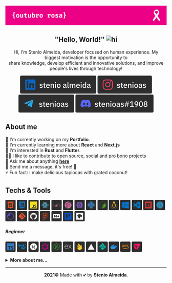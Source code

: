 <p align="center"><img src="https://raw.githubusercontent.com/stenioas/stenioas/main/etc/assets/social-cover-compact.png" alt="Cover" /></p>

<h2 align="center"><strong>"Hello, World!"</strong> <img src="https://user-images.githubusercontent.com/1303154/88677602-1635ba80-d120-11ea-84d8-d263ba5fc3c0.gif" width="24px" alt="hi"></h1>

<p align="center">Hi, I'm Stenio Almeida, developer focused on human experience. My biggest motivation is the opportunity to<br/>share knowledge, develop efficient and innovative solutions, and improve people's lives through technology!</p>

<div align="center">

<a href="https://www.linkedin.com/in/stenioas/"><img src="https://raw.githubusercontent.com/stenioas/stenioas/main/etc/assets/linkedinwithlabel.svg" alt="Linkedin username" /></a>
<a href="https://www.instagram.com/stenioas/"><img src="https://raw.githubusercontent.com/stenioas/stenioas/main/etc/assets/instagramwithlabel.svg" alt="Instagram username" /></a>
<a href="https://t.me/stenioas/"><img src="https://raw.githubusercontent.com/stenioas/stenioas/main/etc/assets/telegramwithlabel.svg" alt="Telegram username" /></a>
<img src="https://raw.githubusercontent.com/stenioas/stenioas/main/etc/assets/discordwithlabel.svg" alt="Discord username" />

</div>

<h2><strong>About me</strong></h2>

💼 I'm currently working on my **Portfolio**.<br>
🌱 I'm currently learning more about **React** and **Next.js**<br/>
🧐 I'm interested in **Rust** and **Flutter**.<br/>
🤝🏼 I like to contribute to open source, social and pro bono projects<br/>
💬 Ask me about anything [**here**](https://t.me/stenioas/)<br/>
💌 Send me a message, it's free! 🤗<br/>
⚡ Fun fact: I make delicious tapiocas with grated coconut!

<h2><strong>Techs & Tools</strong></h2>

<img src="https://raw.githubusercontent.com/stenioas/stenioas/main/etc/assets/html5.svg" title="HTML5" width="32" height="32" alt="Html5" /> <img src="https://raw.githubusercontent.com/stenioas/stenioas/main/etc/assets/css3.svg" title="CSS3" width="32" height="32" alt="CSS3" /> <img src="https://raw.githubusercontent.com/stenioas/stenioas/main/etc/assets/javascript.svg" title="JavaScript" width="32" height="32" alt="Javascript" /> <img src="https://raw.githubusercontent.com/stenioas/stenioas/main/etc/assets/react.svg" title="React" width="32" height="32" alt="React" /> <img src="https://raw.githubusercontent.com/stenioas/stenioas/main/etc/assets/styled-components.svg" title="Styled Components" width="32" height="32" alt="Styled Components" /> <img src="https://raw.githubusercontent.com/stenioas/stenioas/main/etc/assets/scss.svg" title="SCSS" width="32" height="32" alt="SCSS" /> <img src="https://raw.githubusercontent.com/stenioas/stenioas/main/etc/assets/bootstrap.svg" title="Bootstrap" width="32" height="32" alt="Bootstrap" /> <img src="https://raw.githubusercontent.com/stenioas/stenioas/main/etc/assets/python.svg" title="Python" width="32" height="32" alt="Python" /> <img src="https://raw.githubusercontent.com/stenioas/stenioas/main/etc/assets/bashscript.svg" title="Bash Script" width="32" height="32" alt="Bash Script" /> <img src="https://raw.githubusercontent.com/stenioas/stenioas/main/etc/assets/linux.svg" title="Linux" width="32" height="32" alt="Linux" /> <img src="https://raw.githubusercontent.com/stenioas/stenioas/main/etc/assets/windows.svg" title="Windows" width="32" height="32" alt="Windows" /> <img src="https://raw.githubusercontent.com/stenioas/stenioas/main/etc/assets/vscode.svg" title="Visual Studio Code" width="32" height="32" alt="Visual Studio Code" /> <img src="https://raw.githubusercontent.com/stenioas/stenioas/main/etc/assets/npm.svg" title="NPM" width="32" height="32" alt="NPM" /> <img src="https://raw.githubusercontent.com/stenioas/stenioas/main/etc/assets/yarn.svg" title="Yarn" width="32" height="32" alt="Yarn" /> <img src="https://raw.githubusercontent.com/stenioas/stenioas/main/etc/assets/insomnia.svg" title="Insomnia" width="32" height="32" alt="Insomnia" /> <img src="https://raw.githubusercontent.com/stenioas/stenioas/main/etc/assets/git.svg" title="Git" width="32" height="32" alt="Git" /> <img src="https://raw.githubusercontent.com/stenioas/stenioas/main/etc/assets/github.svg" title="Github" width="32" height="32" alt="Github" /> <img src="https://raw.githubusercontent.com/stenioas/stenioas/main/etc/assets/figma.svg" title="Figma" width="32" height="32" alt="Figma" /> <img src="https://raw.githubusercontent.com/stenioas/stenioas/main/etc/assets/markdown.svg" title="Markdown" width="32" height="32" alt="Markdown" /> <img src="https://raw.githubusercontent.com/stenioas/stenioas/main/etc/assets/trello.svg" title="Trello" width="32" height="32" alt="Trello" /> <img src="https://raw.githubusercontent.com/stenioas/stenioas/main/etc/assets/mdnwebdocs.svg" title="MDN Web Docs" width="32" height="32" alt="MDN Web Docs" />

<h5><strong>Beginner</strong></h5>

<img src="https://raw.githubusercontent.com/stenioas/stenioas/main/etc/assets/typescript.svg" title="TypeScript" width="32" height="32" alt="Typescript" /> <img src="https://raw.githubusercontent.com/stenioas/stenioas/main/etc/assets/material-ui.svg" title="Material UI" width="32" height="32" alt="Material UI" /> <img src="https://raw.githubusercontent.com/stenioas/stenioas/main/etc/assets/next.svg" title="Next" width="32" height="32" alt="Next" /> <img src="https://raw.githubusercontent.com/stenioas/stenioas/main/etc/assets/graphql.svg" title="GraphQL" width="32" height="32" alt="GraphQL" /> <img src="https://raw.githubusercontent.com/stenioas/stenioas/main/etc/assets/node.svg" title="Node" width="32" height="32" alt="Node" /> <img src="https://raw.githubusercontent.com/stenioas/stenioas/main/etc/assets/express.svg" title="Express" width="32" height="32" alt="Express" /> <img src="https://raw.githubusercontent.com/stenioas/stenioas/main/etc/assets/firebase.svg" title="Firebase" width="32" height="32" alt="Firebase" /> <img src="https://raw.githubusercontent.com/stenioas/stenioas/main/etc/assets/vercel.svg" title="Vercel" width="32" height="32" alt="Vercel" /> <img src="https://raw.githubusercontent.com/stenioas/stenioas/main/etc/assets/netlify.svg" title="Netlify" width="32" height="32" alt="Netlify" /> <img src="https://raw.githubusercontent.com/stenioas/stenioas/main/etc/assets/docker.svg" title="Docker" width="32" height="32" alt="Docker" /> <img src="https://raw.githubusercontent.com/stenioas/stenioas/main/etc/assets/aws.svg" title="Amazon Web Services" width="32" height="32" alt="Amazon Web Services" /> <img src="https://raw.githubusercontent.com/stenioas/stenioas/main/etc/assets/vtex.svg" title="VTEX" width="32" height="32" alt="VTEX" />

<details>
<summary><strong>More about me...</strong></summary>
<br/>

<img src="https://img.shields.io/github/followers/stenioas.svg?style=social&label=Followers&maxAge=2592000" alt="Github followers" /><br />

<div>
<img src="https://github-readme-stats.vercel.app/api?username=stenioas&count_private=true&show_icons=true&theme=react" alt="Github Stats" height="180em"/> <img src="https://github-readme-stats.vercel.app/api/top-langs/?username=stenioas&layout=compact&theme=react&langs_count=8" alt="Top langs" height="180em"/>
</div>

</details>

---

<p align="center"><strong>2021&copy;</strong> Made with 💕 by <strong>Stenio Almeida</strong>.</p>
